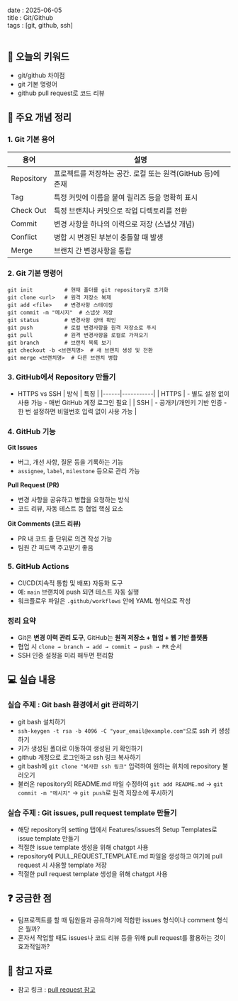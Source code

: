 
<br>
date : 2025-06-05 <br>
title : Git/Github <br>
tags : [git, github, ssh] <br>
<br>

## 📌 오늘의 키워드

- git/github 차이점
- git 기본 명령어
- github pull request로 코드 리뷰


## 🧠 주요 개념 정리

### 1. Git 기본 용어

| 용어 | 설명 |
|------|-----------|
| Repository | 프로젝트를 저장하는 공간. 로컬 또는 원격(GitHub 등)에 존재 |
| Tag |	특정 커밋에 이름을 붙여 릴리즈 등을 명확히 표시 |
| Check Out | 특정 브랜치나 커밋으로 작업 디렉토리를 전환 |
| Commit | 변경 사항을 하나의 이력으로 저장 (스냅샷 개념) |
| Conflict | 병합 시 변경된 부분이 충돌할 때 발생 |
| Merge | 브랜치 간 변경사항을 통합 |

### 2. Git 기본 명령어

```
git init          # 현재 폴더를 git repository로 초기화
git clone <url>   # 원격 저장소 복제
git add <file>    # 변경사항 스테이징
git commit -m "메시지"  # 스냅샷 저장
git status        # 변경사항 상태 확인
git push          # 로컬 변경사항을 원격 저장소로 푸시
git pull          # 원격 변경사항을 로컬로 가져오기
git branch        # 브랜치 목록 보기
git checkout -b <브랜치명>  # 새 브랜치 생성 및 전환
git merge <브랜치명>  # 다른 브랜치 병합
```

### 3. GitHub에서 Repository 만들기

- HTTPS vs SSH
| 방식 | 특징 |
|------|-----------|
| HTTPS |	- 별도 설정 없이 사용 가능 - 매번 GitHub 계정 로그인 필요 |
| SSH |	- 공개키/개인키 기반 인증 - 한 번 설정하면 비밀번호 입력 없이 사용 가능 |

### 4. GitHub 기능

**Git Issues**
- 버그, 개선 사항, 질문 등을 기록하는 기능
- `assignee`, `label`, `milestone` 등으로 관리 가능

**Pull Request (PR)**
- 변경 사항을 공유하고 병합을 요청하는 방식
- 코드 리뷰, 자동 테스트 등 협업 핵심 요소

**Git Comments (코드 리뷰)**
- PR 내 코드 줄 단위로 의견 작성 가능
- 팀원 간 피드백 주고받기 좋음

### 5. GitHub Actions

- CI/CD(지속적 통합 및 배포) 자동화 도구
- 예: `main` 브랜치에 push 되면 테스트 자동 실행
- 워크플로우 파일은 `.github/workflows` 안에 YAML 형식으로 작성

### 정리 요약

- Git은 **변경 이력 관리 도구**, GitHub는 **원격 저장소 + 협업 + 웹 기반 플랫폼**
- 협업 시 `clone → branch → add → commit → push → PR` 순서
- SSH 인증 설정을 미리 해두면 편리함


## 💻 실습 내용

### 실습 주제 : Git bash 환경에서 git 관리하기
- git bash 설치하기
- `ssh-keygen -t rsa -b 4096 -C "your_email@example.com"`으로 ssh 키 생성하기
- 키가 생성된 폴더로 이동하여 생성된 키 확인하기
- github 계정으로 로그인하고 ssh 링크 복사하기
- git bash에 `git clone "복사한 ssh 링크"` 입력하여 원하는 위치에 repository 불러오기
- 불러온 repository의 README.md 파일 수정하여 `git add README.md` → `git commit -m "메시지"` → `git push`로 원격 저장소에 푸시하기

### 실습 주제 : Git issues, pull request template 만들기
- 해당 repository의 setting 탭에서 Features/issues의 Setup Templates로 issue template 만들기
- 적절한 issue template 생성을 위해 chatgpt 사용
- repository에 PULL_REQUEST_TEMPLATE.md 파일을 생성하고 여기에 pull request 시 사용할 template 저장
- 적절한 pull request template 생성을 위해 chatgpt 사용

## ❓ 궁금한 점

- 팀프로젝트를 할 때 팀원들과 공유하기에 적합한 issues 형식이나 comment 형식은 뭘까?
- 혼자서 작업할 때도 issues나 코드 리뷰 등을 위해 pull request를 활용하는 것이 효과적일까?


## 🔗 참고 자료

- 참고 링크 : [pull request 참고](https://green-bin.tistory.com/16)
